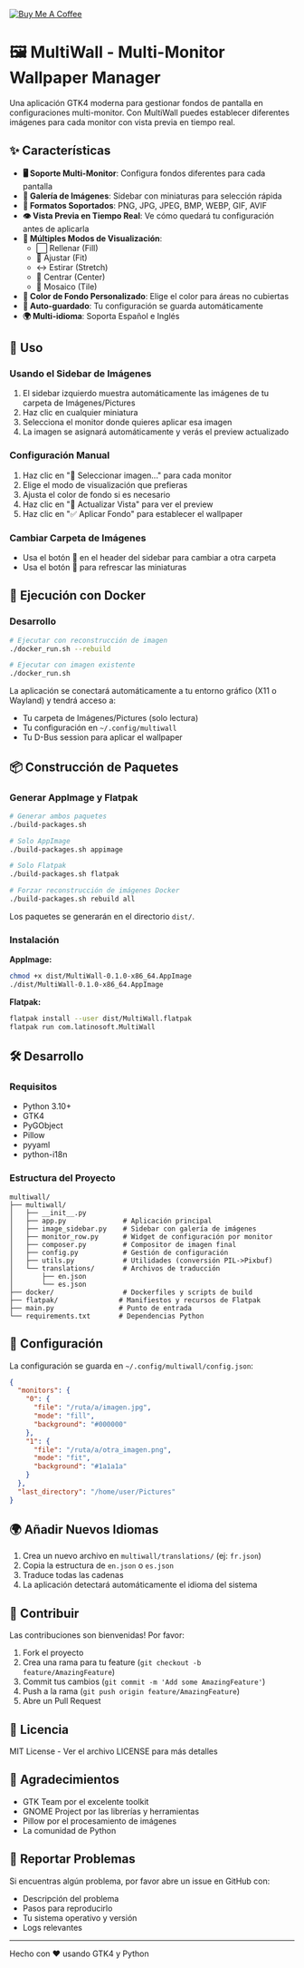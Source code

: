 [![Buy Me A Coffee](https://img.buymeacoffee.com/button-api/?text=Buy%20me%20a%20coffee&emoji=☕&slug=jsnoriegam&button_colour=FFDD00&font_colour=000000&font_family=Inter&outline_colour=000000&coffee_colour=ffffff)](https://www.buymeacoffee.com/jsnoriegam)

# 🖼️ MultiWall - Multi-Monitor Wallpaper Manager

Una aplicación GTK4 moderna para gestionar fondos de pantalla en configuraciones multi-monitor. Con MultiWall puedes establecer diferentes imágenes para cada monitor con vista previa en tiempo real.

## ✨ Características

- **🖥️ Soporte Multi-Monitor**: Configura fondos diferentes para cada pantalla
- **📁 Galería de Imágenes**: Sidebar con miniaturas para selección rápida
- **🎨 Formatos Soportados**: PNG, JPG, JPEG, BMP, WEBP, GIF, AVIF
- **👁️ Vista Previa en Tiempo Real**: Ve cómo quedará tu configuración antes de aplicarla
- **📐 Múltiples Modos de Visualización**: 
  - ⬜ Rellenar (Fill)
  - 📏 Ajustar (Fit)
  - ↔️ Estirar (Stretch)
  - 🎯 Centrar (Center)
  - 🔲 Mosaico (Tile)
- **🎨 Color de Fondo Personalizado**: Elige el color para áreas no cubiertas
- **💾 Auto-guardado**: Tu configuración se guarda automáticamente
- **🌍 Multi-idioma**: Soporta Español e Inglés

## 🚀 Uso

### Usando el Sidebar de Imágenes

1. El sidebar izquierdo muestra automáticamente las imágenes de tu carpeta de Imágenes/Pictures
2. Haz clic en cualquier miniatura
3. Selecciona el monitor donde quieres aplicar esa imagen
4. La imagen se asignará automáticamente y verás el preview actualizado

### Configuración Manual

1. Haz clic en "📁 Seleccionar imagen..." para cada monitor
2. Elige el modo de visualización que prefieras
3. Ajusta el color de fondo si es necesario
4. Haz clic en "🔄 Actualizar Vista" para ver el preview
5. Haz clic en "✅ Aplicar Fondo" para establecer el wallpaper

### Cambiar Carpeta de Imágenes

- Usa el botón 📁 en el header del sidebar para cambiar a otra carpeta
- Usa el botón 🔄 para refrescar las miniaturas

## 🐳 Ejecución con Docker

### Desarrollo

```bash
# Ejecutar con reconstrucción de imagen
./docker_run.sh --rebuild

# Ejecutar con imagen existente
./docker_run.sh
```

La aplicación se conectará automáticamente a tu entorno gráfico (X11 o Wayland) y tendrá acceso a:
- Tu carpeta de Imágenes/Pictures (solo lectura)
- Tu configuración en `~/.config/multiwall`
- Tu D-Bus session para aplicar el wallpaper

## 📦 Construcción de Paquetes

### Generar AppImage y Flatpak

```bash
# Generar ambos paquetes
./build-packages.sh

# Solo AppImage
./build-packages.sh appimage

# Solo Flatpak
./build-packages.sh flatpak

# Forzar reconstrucción de imágenes Docker
./build-packages.sh rebuild all
```

Los paquetes se generarán en el directorio `dist/`.

### Instalación

**AppImage:**
```bash
chmod +x dist/MultiWall-0.1.0-x86_64.AppImage
./dist/MultiWall-0.1.0-x86_64.AppImage
```

**Flatpak:**
```bash
flatpak install --user dist/MultiWall.flatpak
flatpak run com.latinosoft.MultiWall
```

## 🛠️ Desarrollo

### Requisitos

- Python 3.10+
- GTK4
- PyGObject
- Pillow
- pyyaml
- python-i18n

### Estructura del Proyecto

```
multiwall/
├── multiwall/
│   ├── __init__.py
│   ├── app.py              # Aplicación principal
│   ├── image_sidebar.py    # Sidebar con galería de imágenes
│   ├── monitor_row.py      # Widget de configuración por monitor
│   ├── composer.py         # Compositor de imagen final
│   ├── config.py           # Gestión de configuración
│   ├── utils.py            # Utilidades (conversión PIL->Pixbuf)
│   └── translations/       # Archivos de traducción
│       ├── en.json
│       └── es.json
├── docker/                 # Dockerfiles y scripts de build
├── flatpak/               # Manifiestos y recursos de Flatpak
├── main.py                # Punto de entrada
└── requirements.txt       # Dependencias Python
```

## 📝 Configuración

La configuración se guarda en `~/.config/multiwall/config.json`:

```json
{
  "monitors": {
    "0": {
      "file": "/ruta/a/imagen.jpg",
      "mode": "fill",
      "background": "#000000"
    },
    "1": {
      "file": "/ruta/a/otra_imagen.png",
      "mode": "fit",
      "background": "#1a1a1a"
    }
  },
  "last_directory": "/home/user/Pictures"
}
```

## 🌍 Añadir Nuevos Idiomas

1. Crea un nuevo archivo en `multiwall/translations/` (ej: `fr.json`)
2. Copia la estructura de `en.json` o `es.json`
3. Traduce todas las cadenas
4. La aplicación detectará automáticamente el idioma del sistema

## 🤝 Contribuir

Las contribuciones son bienvenidas! Por favor:

1. Fork el proyecto
2. Crea una rama para tu feature (`git checkout -b feature/AmazingFeature`)
3. Commit tus cambios (`git commit -m 'Add some AmazingFeature'`)
4. Push a la rama (`git push origin feature/AmazingFeature`)
5. Abre un Pull Request

## 📄 Licencia

MIT License - Ver el archivo LICENSE para más detalles

## 🙏 Agradecimientos

- GTK Team por el excelente toolkit
- GNOME Project por las librerías y herramientas
- Pillow por el procesamiento de imágenes
- La comunidad de Python

## 🐛 Reportar Problemas

Si encuentras algún problema, por favor abre un issue en GitHub con:
- Descripción del problema
- Pasos para reproducirlo
- Tu sistema operativo y versión
- Logs relevantes

---

Hecho con ❤️ usando GTK4 y Python

